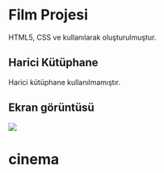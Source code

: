 <h1>Film Projesi</h1>

HTML5, CSS ve kullanılarak oluşturulmuştur.

<h2>Harici Kütüphane</h2>

Harici kütüphane kullanılmamıştır.

<h2>Ekran görüntüsü</h2>

![](ekran.gif)
# cinema
